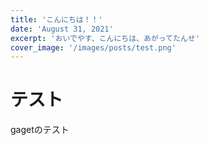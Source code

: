 ```yaml
---
title: 'こんにちは！！'
date: 'August 31, 2021'
excerpt: 'おいでやす、こんにちは、あがってたんせ'
cover_image: '/images/posts/test.png'
---
```


# テスト

gagetのテスト